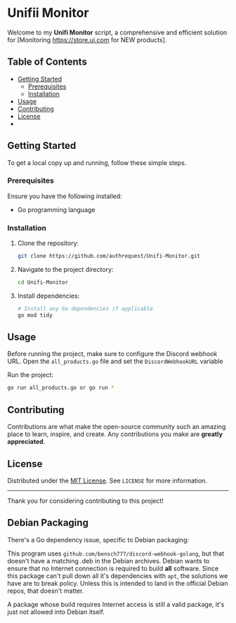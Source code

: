# Unifii Monitor

Welcome to my **Unifi Monitor** script, a comprehensive and efficient solution for [Monitoring https://store.ui.com for NEW products].

## Table of Contents

- [Getting Started](#getting-started)
  - [Prerequisites](#prerequisites)
  - [Installation](#installation)
- [Usage](#usage)
- [Contributing](#contributing)
- [License](#license)
- 

## Getting Started

To get a local copy up and running, follow these simple steps.

### Prerequisites

Ensure you have the following installed:

- Go programming language

### Installation

1. Clone the repository:
   ```bash
   git clone https://github.com/authrequest/Unifi-Monitor.git
   ```
2. Navigate to the project directory:
   ```bash
   cd Unifi-Monitor
   ```
3. Install dependencies:
   ```bash
   # Install any Go dependencies if applicable
   go mod tidy
   ```

## Usage

Before running the project, make sure to configure the Discord webhook URL. Open the `all_products.go` file and set the `DiscordWebhookURL` variable

Run the project:

```bash
go run all_products.go or go run *
```

## Contributing

Contributions are what make the open-source community such an amazing place to learn, inspire, and create. Any contributions you make are **greatly appreciated**.

## License

Distributed under the [MIT License](LICENSE). See `LICENSE` for more information.

---

Thank you for considering contributing to this project!

## Debian Packaging

There's a Go dependency issue, specific to Debian packaging:

This program uses `github.com/bensch777/discord-webhook-golang`, but that doesn't have a matching .deb in the Debian archives. Debian wants to ensure that no Internet connection is required to build **all** software. Since this package can't pull down all it's dependencies with `apt`, the solutions we have are to break policy. Unless this is intended to land in the official Debian repos, that doesn't matter.

A package whose build requires Internet access is still a valid package, it's just not allowed into Debian itself.
